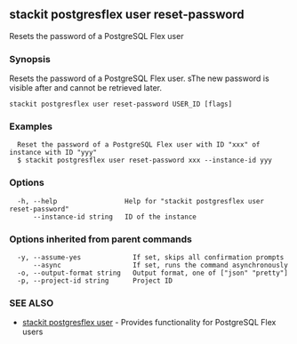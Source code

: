 ## stackit postgresflex user reset-password

Resets the password of a PostgreSQL Flex user

### Synopsis

Resets the password of a PostgreSQL Flex user.
sThe new password is visible after and cannot be retrieved later.

```
stackit postgresflex user reset-password USER_ID [flags]
```

### Examples

```
  Reset the password of a PostgreSQL Flex user with ID "xxx" of instance with ID "yyy"
  $ stackit postgresflex user reset-password xxx --instance-id yyy
```

### Options

```
  -h, --help                 Help for "stackit postgresflex user reset-password"
      --instance-id string   ID of the instance
```

### Options inherited from parent commands

```
  -y, --assume-yes             If set, skips all confirmation prompts
      --async                  If set, runs the command asynchronously
  -o, --output-format string   Output format, one of ["json" "pretty"]
  -p, --project-id string      Project ID
```

### SEE ALSO

* [stackit postgresflex user](./stackit_postgresflex_user.md)	 - Provides functionality for PostgreSQL Flex users

